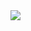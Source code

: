 <!DOCTYPE html>
<html lang="pt-BR">
  <head>
    <meta charset="UTF-8">
  </head>
  <body>
    <img src="https://photos.app.goo.gl/G5SPDwzRCqA7yQKDA">
  </body>
</html>

